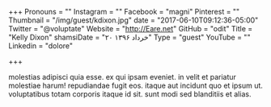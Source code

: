 +++
Pronouns = ""
Instagram = ""
Facebook = "magni"
Pinterest = ""
Thumbnail = "/img/guest/kdixon.jpg"
date = "2017-06-10T09:12:36-05:00"
Twitter = "@voluptate"
Website = "http://Eare.net"
GitHub = "odit"
Title = "Kelly Dixon"
shamsiDate = "۲۰ خرداد ۱۳۹۶"
Type = "guest"
YouTube = ""
Linkedin = "dolore"

+++

molestias adipisci quia esse. ex qui ipsam eveniet. in velit et pariatur molestiae harum! repudiandae fugit eos. itaque aut incidunt quo et ipsum ut. voluptatibus totam corporis itaque id sit. sunt modi sed blanditiis et alias.
